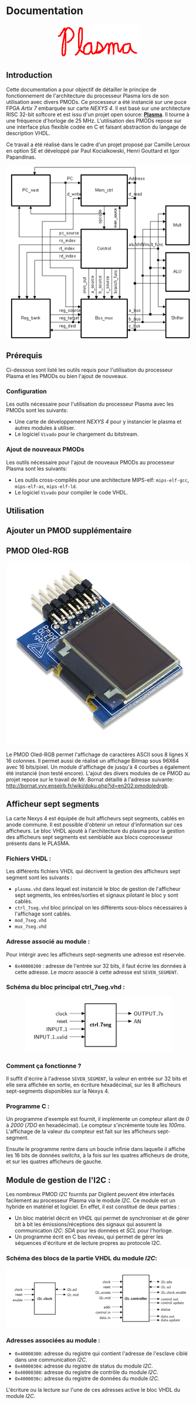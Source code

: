 # Documentation

<p align="center">
  <img src="SRC/plasma.gif">
</p>

## Introduction
Cette documentation a pour objectif de détailler le principe de fonctionnement de l'architecture du processeur Plasma lors de son utilisation avec divers PMODs. Ce processeur a été instancié sur une puce FPGA *Artix 7* embarquée sur carte *NEXYS 4*. Il est basé sur une architecture RISC 32-bit softcore et est issu d'un projet open source: [**Plasma**](http://opencores.org/project,plasma). Il tourne à une fréquence d'horloge de 25 MHz. L'utilisation des PMODs repose sur une interface plus flexible codée en C et faisant abstraction du langage de description VHDL.

Ce travail a été réalisé dans le cadre d'un projet proposé par Camille Leroux en option SE et développé par Paul Kocialkowski, Henri Gouttard et Igor Papandinas.

<p align="center">
  <img src="SRC/architecture.gif">
</p>

## Prérequis
Ci-dessous sont listé les outils requis pour l'utilisation du processeur Plasma et les PMODs ou bien l'ajout de nouveaux.

### Configuration
Les outils nécessaire pour l'utilisation du processeur Plasma avec les PMODs sont les suivants:
* Une carte de développement *NEXYS 4* pour y instancier le plasma et autres modules à utiliser.
* Le logiciel `Vivado` pour le chargement du bitstream.

### Ajout de nouveaux PMODs
Les outils nécessaire pour l'ajout de nouveaux PMODs au processeur Plasma sont les suivants:
* Les outils cross-compilés pour une architecture MIPS-elf: `mips-elf-gcc`, `mips-elf-as`, `mips-elf-ld`.
* Le logiciel `Vivado` pour compiler le code VHDL.


## Utilisation

## Ajouter un PMOD supplémentaire

## PMOD Oled-RGB

<p align="center">
  <img src="SRC/OLEDrgb.png">
</p>

Le PMOD Oled-RGB permet l'affichage de caractères ASCII sous 8 lignes X 16 colonnes. Il permet aussi de réalisé un affichage Bitmap sous 96X64 avec 16 bits/pixel. Un module d'affichage de jusqu'à 4 courbes a également été instancié (non testé encore).
L'ajout des divers modules de ce PMOD au projet repose sur le travail de Mr. Bornat détaillé à l'adresse suivante: http://bornat.vvv.enseirb.fr/wiki/doku.php?id=en202:pmodoledrgb.

## Afficheur sept segments

La carte Nexys 4 est équipée de huit afficheurs sept segments, cablés en anode commune. Il est possible d'obtenir un retour d'information sur ces afficheurs. Le bloc VHDL ajouté à l'architecture du plasma pour la gestion des afficheurs sept segments est semblable aux blocs coprocesseur présents dans le PLASMA.

### Fichiers VHDL :

Les différents fichiers VHDL qui décrivent la gestion des afficheurs sept segment sont les suivants :
- `plasma.vhd` dans lequel est instancié le bloc de gestion de l'afficheur sept segments, les entrées/sorties et signaux pilotant le bloc y sont cablés.
- `ctrl_7seg.vhd` bloc principal on les différents sous-blocs nécessaires à l'affichage sont cablés.
- `mod_7seg.vhd`
- `mux_7seg.vhd`

### Adresse associé au module :

Pour intérgir avec les afficheurs sept-segments une adresse est réservée.
- `0x40000200` : adresse de l'entrée sur 32 bits, il faut écrire les données à cette adresse. Le *macro* associé à cette adresse est `SEVEN_SEGMENT`.


### Schéma du bloc principal **ctrl_7seg.vhd** :

<p align="center">
  <img src="SRC/ctrl_7seg.png" width="400px">
</p>


### Comment ça fonctionne ?

Il suffit d'écrire à l'adresse `SEVEN_SEGMENT`, la valeur en entrée sur 32 bits et elle sera affichée en sortie, en écriture héxadécimal, sur les 8 afficheurs sept-segments disponibles sur la Nexys 4.


### Programme C :

Un programme d'exemple est fournit, il implémente un compteur allant de *0* à *2000* (*7DO* en hexadécimal). Le compteur s'incrémente toute les *100ms*. L'affichage de la valeur du compteur est fait sur les afficheurs sept-segment.

Ensuite le programme rentre dans un boucle infinie dans laquelle il affiche les 16 bits de données *switchs*, à la fois sur les quatres afficheurs de droite, et sur les quatres afficheurs de gauche.

## Module de gestion de l'I2C :

Les nombreux PMOD *I2C* fournits par Digilent peuvent être interfacés facilement au processeur Plasma via le module *I2C*. Ce module est un hybride en matériel et logiciel. En effet, il est constitué de deux parties :
- Un bloc matériel décrit en *VHDL* qui permet de synchroniser et de gérer bit à bit les émissions/réceptions des signaux qui assurent la communication *I2C*: *SDA* pour les données et *SCL* pour l'horloge. 
- Un programme écrit en C bas niveau, qui permet de gérer les séquences d'écriture et de lecture propres au protocole I2C.

### Schéma des blocs de la partie VHDL du module *I2C*:

<p align="center">
  <img src="SRC/i2cbloc.png">
</p>

### Adresses associées au module :

- `0x40000300`: adresse du registre qui contient l'adresse de l'esclave ciblé dans une communication *I2C*.
- `0x40000304`: adresse du registre de status du module *I2C*.
- `0x40000308`: adresse du registre de contrôle du module *I2C*.
- `0x4000030c`: adresse du registre de données du module *I2C*.

L'écriture ou la lecture sur l'une de ces adresses active le bloc VHDL du module *I2C*.

